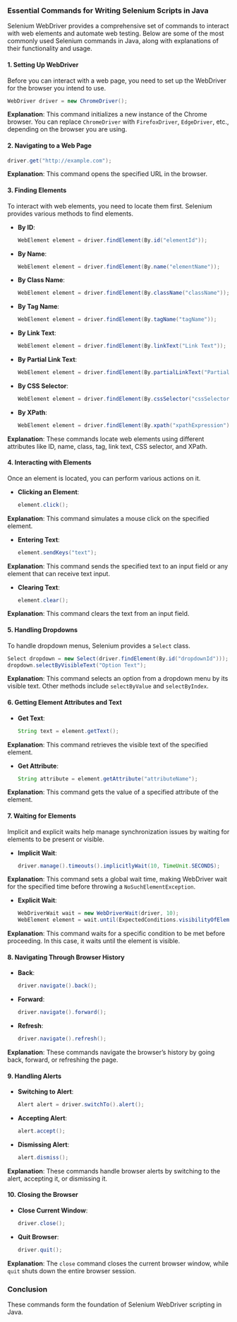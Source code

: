 ### Essential Commands for Writing Selenium Scripts in Java

Selenium WebDriver provides a comprehensive set of commands to interact with web elements and automate web testing. Below are some of the most commonly used Selenium commands in Java, along with explanations of their functionality and usage.

#### 1. **Setting Up WebDriver**

Before you can interact with a web page, you need to set up the WebDriver for the browser you intend to use.

```java
WebDriver driver = new ChromeDriver();
```

**Explanation**: This command initializes a new instance of the Chrome browser. You can replace `ChromeDriver` with `FirefoxDriver`, `EdgeDriver`, etc., depending on the browser you are using.

#### 2. **Navigating to a Web Page**

```java
driver.get("http://example.com");
```

**Explanation**: This command opens the specified URL in the browser.

#### 3. **Finding Elements**

To interact with web elements, you need to locate them first. Selenium provides various methods to find elements.

- **By ID**:

    ```java
    WebElement element = driver.findElement(By.id("elementId"));
    ```

- **By Name**:

    ```java
    WebElement element = driver.findElement(By.name("elementName"));
    ```

- **By Class Name**:

    ```java
    WebElement element = driver.findElement(By.className("className"));
    ```

- **By Tag Name**:

    ```java
    WebElement element = driver.findElement(By.tagName("tagName"));
    ```

- **By Link Text**:

    ```java
    WebElement element = driver.findElement(By.linkText("Link Text"));
    ```

- **By Partial Link Text**:

    ```java
    WebElement element = driver.findElement(By.partialLinkText("Partial Link"));
    ```

- **By CSS Selector**:

    ```java
    WebElement element = driver.findElement(By.cssSelector("cssSelector"));
    ```

- **By XPath**:

    ```java
    WebElement element = driver.findElement(By.xpath("xpathExpression"));
    ```

**Explanation**: These commands locate web elements using different attributes like ID, name, class, tag, link text, CSS selector, and XPath.

#### 4. **Interacting with Elements**

Once an element is located, you can perform various actions on it.

- **Clicking an Element**:

    ```java
    element.click();
    ```

**Explanation**: This command simulates a mouse click on the specified element.

- **Entering Text**:

    ```java
    element.sendKeys("text");
    ```

**Explanation**: This command sends the specified text to an input field or any element that can receive text input.

- **Clearing Text**:

    ```java
    element.clear();
    ```

**Explanation**: This command clears the text from an input field.

#### 5. **Handling Dropdowns**

To handle dropdown menus, Selenium provides a `Select` class.

```java
Select dropdown = new Select(driver.findElement(By.id("dropdownId")));
dropdown.selectByVisibleText("Option Text");
```

**Explanation**: This command selects an option from a dropdown menu by its visible text. Other methods include `selectByValue` and `selectByIndex`.

#### 6. **Getting Element Attributes and Text**

- **Get Text**:

    ```java
    String text = element.getText();
    ```

**Explanation**: This command retrieves the visible text of the specified element.

- **Get Attribute**:

    ```java
    String attribute = element.getAttribute("attributeName");
    ```

**Explanation**: This command gets the value of a specified attribute of the element.

#### 7. **Waiting for Elements**

Implicit and explicit waits help manage synchronization issues by waiting for elements to be present or visible.

- **Implicit Wait**:

    ```java
    driver.manage().timeouts().implicitlyWait(10, TimeUnit.SECONDS);
    ```

**Explanation**: This command sets a global wait time, making WebDriver wait for the specified time before throwing a `NoSuchElementException`.

- **Explicit Wait**:

    ```java
    WebDriverWait wait = new WebDriverWait(driver, 10);
    WebElement element = wait.until(ExpectedConditions.visibilityOfElementLocated(By.id("elementId")));
    ```

**Explanation**: This command waits for a specific condition to be met before proceeding. In this case, it waits until the element is visible.

#### 8. **Navigating Through Browser History**

- **Back**:

    ```java
    driver.navigate().back();
    ```

- **Forward**:

    ```java
    driver.navigate().forward();
    ```

- **Refresh**:

    ```java
    driver.navigate().refresh();
    ```

**Explanation**: These commands navigate the browser’s history by going back, forward, or refreshing the page.

#### 9. **Handling Alerts**

- **Switching to Alert**:

    ```java
    Alert alert = driver.switchTo().alert();
    ```

- **Accepting Alert**:

    ```java
    alert.accept();
    ```

- **Dismissing Alert**:

    ```java
    alert.dismiss();
    ```

**Explanation**: These commands handle browser alerts by switching to the alert, accepting it, or dismissing it.

#### 10. **Closing the Browser**

- **Close Current Window**:

    ```java
    driver.close();
    ```

- **Quit Browser**:

    ```java
    driver.quit();
    ```

**Explanation**: The `close` command closes the current browser window, while `quit` shuts down the entire browser session.

### Conclusion

These commands form the foundation of Selenium WebDriver scripting in Java.